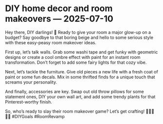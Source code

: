 # DIY home decor and room makeovers — 2025-07-10

Hey there, DIY darlings! 🌟 Ready to give your room a major glow-up on a budget? Say goodbye to that boring beige and hello to some serious style with these easy-peasy room makeover ideas. 

First up, let’s talk walls. Grab some washi tape and get funky with geometric designs or create a cool ombre effect with paint for an instant room transformation. Don’t forget to add some fairy lights for that cozy vibe. 

Next, let’s tackle the furniture. Give old pieces a new life with a fresh coat of paint or some fun decals. Mix in some thrifted finds for a unique touch that screams your personality. 

And finally, accessories are key. Swap out old throw pillows for some statement ones, DIY your own wall art, and add some trendy plants for that Pinterest-worthy finish. 

So, who’s ready to slay their room makeover game? Let’s get crafting! 💁🏻‍♀️💅🏼 #DIYGoals #RoomRevamp